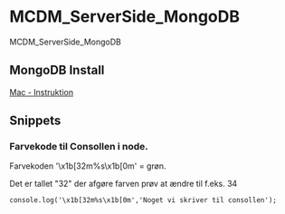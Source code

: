 # MCDM_ServerSide_MongoDB
MCDM_ServerSide_MongoDB


## MongoDB Install

[Mac - Instruktion](https://docs.mongodb.com/manual/tutorial/install-mongodb-on-os-x/)



## Snippets

### Farvekode til Consollen i node.

Farvekoden '\x1b[32m%s\x1b[0m' = grøn.

Det er tallet "32" der afgøre farven prøv at ændre til f.eks. 34


``` 
console.log('\x1b[32m%s\x1b[0m','Noget vi skriver til consollen');
```
